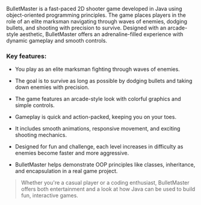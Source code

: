 BulletMaster is a fast-paced 2D shooter game developed in Java using object-oriented programming principles. The game places players in the role of an elite marksman navigating through waves of enemies, dodging bullets, and shooting with precision to survive. Designed with an arcade-style aesthetic, BulletMaster offers an adrenaline-filled experience with dynamic gameplay and smooth controls.

### **Key features**: 

- You play as an elite marksman fighting through waves of enemies.

- The goal is to survive as long as possible by dodging bullets and taking down enemies with precision.

- The game features an arcade-style look with colorful graphics and simple controls.

- Gameplay is quick and action-packed, keeping you on your toes.

- It includes smooth animations, responsive movement, and exciting shooting mechanics.

- Designed for fun and challenge, each level increases in difficulty as enemies become faster and more aggressive.

- BulletMaster helps demonstrate OOP principles like classes, inheritance, and encapsulation in a real game project.

> Whether you're a casual player or a coding enthusiast, BulletMaster offers both entertainment and a look at how Java can be used to build fun, interactive games.
